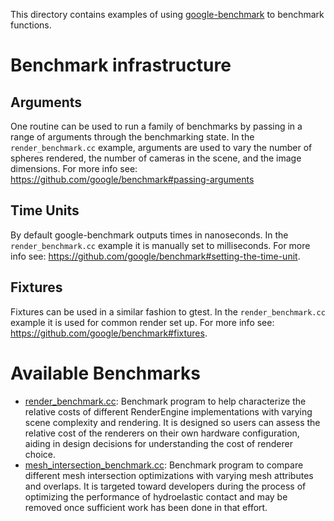 This directory contains examples of using
[google-benchmark](https://github.com/google/benchmark) to benchmark
functions.

# Benchmark infrastructure

## Arguments

One routine can be used to run a family of benchmarks by passing in a range of
arguments through the benchmarking state. In the `render_benchmark.cc` example,
arguments are used to vary the number of spheres rendered, the number of cameras
in the scene, and the image dimensions. For more info see:
https://github.com/google/benchmark#passing-arguments

## Time Units

By default google-benchmark outputs times in nanoseconds. In the
`render_benchmark.cc` example it is manually set to milliseconds. For more info
see: https://github.com/google/benchmark#setting-the-time-unit.

## Fixtures

Fixtures can be used in a similar fashion to gtest. In the
`render_benchmark.cc` example it is used for common render set up. For more
info see: https://github.com/google/benchmark#fixtures.

# Available Benchmarks

* [render_benchmark.cc](https://drake.mit.edu/doxygen_cxx/html/group__render__engine__benchmarks.html):
Benchmark program to help characterize the relative costs of different
RenderEngine implementations with varying scene complexity and rendering. It is
designed so users can assess the relative cost of the renderers on their own
hardware configuration, aiding in design decisions for understanding the cost of
renderer choice.
* [mesh_intersection_benchmark.cc](https://drake.mit.edu/doxygen_cxx/html/group__mesh__intersection__benchmarks.html):
Benchmark program to compare different mesh intersection optimizations with
varying mesh attributes and overlaps. It is targeted toward developers during
the process of optimizing the performance of hydroelastic contact and may be
removed once sufficient work has been done in that effort.
